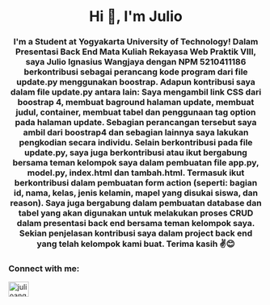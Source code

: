 <h1 align="center">Hi 👋, I'm Julio</h1>
<h3 align="center">I'm a Student at Yogyakarta University of Technology! Dalam Presentasi Back End Mata Kuliah Rekayasa Web Praktik VIII, saya Julio Ignasius Wangjaya dengan NPM 5210411186 berkontribusi sebagai perancang kode program dari file update.py menggunakan boostrap. Adapun kontribusi saya dalam file update.py antara lain: Saya mengambil link CSS dari boostrap 4, membuat baground halaman update, membuat judul, container, membuat tabel dan penggunaan tag option pada halaman update. Sebagian perancangan tersebut saya ambil dari boostrap4 dan sebagian lainnya saya lakukan pengkodian secara individu. Selain berkontribusi pada file update.py, saya juga berkontribusi atau ikut bergabung bersama teman kelompok saya dalam pembuatan file app.py, model.py, index.html dan tambah.html. Termasuk ikut berkontribusi dalam pembuatan form action (seperti: bagian id, nama, kelas, jenis kelamin, mapel yang disukai siswa, dan reason). Saya juga bergabung dalam pembuatan database dan tabel yang akan digunakan untuk melakukan proses CRUD dalam presentasi back end bersama teman kelompok saya. Sekian penjelasan kontribusi saya dalam project back end yang telah kelompok kami buat. Terima kasih ✌😊</h3>

<h3 align="left">Connect with me:</h3>
<p align="left">
<a href="https://instagram.com/julioangr" target="blank"><img align="center" src="https://raw.githubusercontent.com/rahuldkjain/github-profile-readme-generator/master/src/images/icons/Social/instagram.svg" alt="julioangr" height="30" width="40" /></a>
</p>
